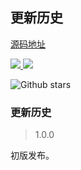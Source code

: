 ## 更新历史

<a href="https://github.com/qq20004604/wti-form-test-package">源码地址</a>

<p>
  <a href="https://www.npmjs.org/package/wti-form-test-package">
    <img src="https://img.shields.io/npm/v/wti-form-test-package.svg">
  </a>
  <a href="https://npmcharts.com/compare/wti-form-test-package?minimal=true">
    <img src="http://img.shields.io/npm/dm/wti-form-test-package.svg">
  </a>
</p>


![Github stars](https://img.shields.io/github/stars/qq20004604/wti-form-test-package.svg?label=Stars&color=success)

### 更新历史

> 1.0.0

初版发布。

